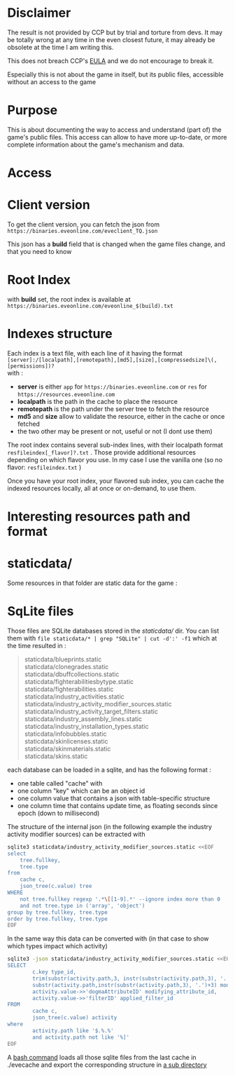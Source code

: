 Disclaimer
=

The result is not provided by CCP but by trial and torture from devs. It may be totally wrong at any time in the even closest future, it may already be obsolete at the time I am writing this.

This does not breach CCP's [EULA](https://support.eveonline.com/hc/en-us/articles/8413329735580-EVE-Online-End-User-License-Agreement) and we do not encourage to break it.

Especially this is not about the game in itself, but its public files, accessible without an access to the game

Purpose
=

This is about documenting the way to access and understand (part of) the game's public files. This access can allow to have more up-to-date, or more complete information about the game's mechanism and data.

Access
=

Client version
==

To get the client version, you can fetch the json from `https://binaries.eveonline.com/eveclient_TQ.json`

This json has a **build** field that is changed when the game files change, and that you need to know

Root Index
==

with **build** set, the root index is available at `https://binaries.eveonline.com/eveonline_$(build).txt`

Indexes structure
==

Each index is a text file, with each line of it having the format  
`[server]:/[localpath],[remotepath],[md5],[size],[compressedsize]\(,[permissions])?`  
with :

 - **server** is either `app` for `https://binaries.eveonline.com` or `res` for `https://resources.eveonline.com`
 - **localpath** is the path in the cache to place the resource
 - **remotepath** is the path under the server tree to fetch the resource
 - **md5** and **size** allow to validate the resource, either in the cache or once fetched
 - the two other may be present or not, useful or not (I dont use them)

The root index contains several sub-index lines, with their localpath format `resfileindex[_flavor]?.txt` . Those provide additional resources depending on which flavor you use. In my case I use the vanilla one (so no flavor: `resfileindex.txt` )

Once you have your root index, your flavored sub index, you can cache the indexed resources locally, all at once or on-demand, to use them.

Interesting resources path and format
==

staticdata/
==

Some resources in that folder are static data for the game :

SqLite files
===

Those files are SQLite databases stored in the *staticdata/* dir. You can list them with `file staticdata/* | grep "SQLite" | cut -d':' -f1` which at the time resulted in :

>staticdata/blueprints.static  
staticdata/clonegrades.static  
staticdata/dbuffcollections.static  
staticdata/fighterabilitiesbytype.static  
staticdata/fighterabilities.static  
staticdata/industry_activities.static  
staticdata/industry_activity_modifier_sources.static  
staticdata/industry_activity_target_filters.static  
staticdata/industry_assembly_lines.static  
staticdata/industry_installation_types.static  
staticdata/infobubbles.static  
staticdata/skinlicenses.static  
staticdata/skinmaterials.static  
staticdata/skins.static

each database can be loaded in a sqlite, and has the following format :

 - one table called "cache" with
 - one column "key" which can be an object id
 - one column value that contains a json with table-specific structure
 - one column time that contains update time, as floating seconds since epoch (down to millisecond)

The structure of the internal json (in the following example the industry activity modifier sources) can be extracted with 

```bash
sqlite3 staticdata/industry_activity_modifier_sources.static <<EOF
select 
	tree.fullkey,
	tree.type
from
	cache c,
	json_tree(c.value) tree
WHERE
	not tree.fullkey regexp '.*\[[1-9].*' --ignore index more than 0
	and not tree.type in ('array', 'object')
group by tree.fullkey, tree.type
order by tree.fullkey, tree.type
EOF
```

In the same way this data can be converted with (in that case to show which types impact which activity)

```bash
sqlite3 -json staticdata/industry_activity_modifier_sources.static <<EOF
SELECT
        c.key type_id,
        trim(substr(activity.path,3, instr(substr(activity.path,3), '.')-1), '"') activity_name,        
        substr(activity.path,instr(substr(activity.path,3), '.')+3) modified,
        activity.value->>'dogmaAttributeID' modifying_attribute_id,
        activity.value->>'filterID' applied_filter_id
FROM
        cache c,
        json_tree(c.value) activity
where
        activity.path like '$.%.%'
        and activity.path not like '%]'
EOF
```

A [bash command](./sh/sqlstructure) loads all those sqlite files from the last cache in ./evecache and export the corresponding structure in [a sub directory](./structure/staticdata/)
